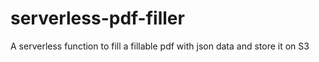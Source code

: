 # serverless-pdf-filler
A serverless function to fill a fillable pdf with json data and store it on S3

